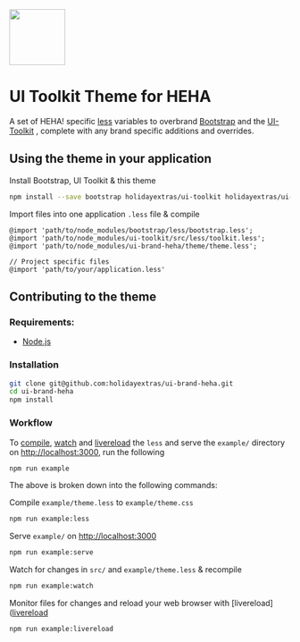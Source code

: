 <img src="http://www.holidayextras.co.uk/images/heha/heha-logo.png" height="100">

# UI Toolkit Theme for HEHA

A set of HEHA! specific [less](http://lesscss.org/) variables to overbrand  [Bootstrap](http://getbootstrap.com) and the [UI-Toolkit](http://ui-toolkit.com) , complete with any brand specific additions and overrides.

## Using the theme in your application

Install Bootstrap, UI Toolkit & this theme
```bash
npm install --save bootstrap holidayextras/ui-toolkit holidayextras/ui-theme-heha
```

Import files into one application `.less` file & compile
```less
@import 'path/to/node_modules/bootstrap/less/bootstrap.less';
@import 'path/to/node_modules/ui-toolkit/src/less/toolkit.less';
@import 'path/to/node_modules/ui-brand-heha/theme/theme.less';

// Project specific files
@import 'path/to/your/application.less'
```

## Contributing to the theme

### Requirements:

* [Node.js](http://nodejs.org/)

### Installation

```bash
git clone git@github.com:holidayextras/ui-brand-heha.git
cd ui-brand-heha
npm install
```

### Workflow

To [compile](https://github.com/less/less-docs/blob/master/content/usage/command-line-usage.md), [watch](https://github.com/caseywebdev/watchy#readme) and [livereload](https://www.npmjs.com/package/livereload) the `less` and serve the `example/` directory on [http://localhost:3000](http://localhost:3000), run the following
```bash
npm run example
```

The above is broken down into the following commands:

Compile `example/theme.less` to `example/theme.css`
```bash
npm run example:less
```

Serve `example/` on [http://localhost:3000](http://localhost:3000)
```bash
npm run example:serve
```

Watch for changes in `src/` and `example/theme.less` & recompile
```bash
npm run example:watch
```

Monitor files for changes and reload your web browser with [livereload]([livereload](https://www.npmjs.com/package/livereload)
```bash
npm run example:livereload
```
